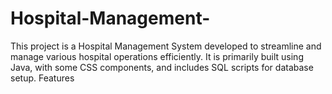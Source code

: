 # Hospital-Management-
This project is a Hospital Management System developed to streamline and manage various hospital operations efficiently. It is primarily built using Java, with some CSS components, and includes SQL scripts for database setup.  Features
